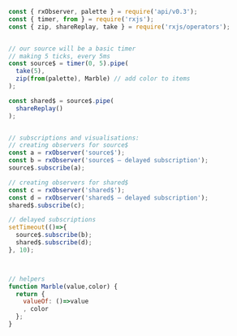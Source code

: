 <!--
name:		
title:		shareReplay
pageTitle:	RxJS shareReplay operator example + marble diagram
desc:		
docsUrl:	https://rxjs.dev/api/operators/shareReplay
-->

```js
const { rxObserver, palette } = require('api/v0.3');
const { timer, from } = require('rxjs');
const { zip, shareReplay, take } = require('rxjs/operators');


// our source will be a basic timer
// making 5 ticks, every 5ms
const source$ = timer(0, 5).pipe(
  take(5),
  zip(from(palette), Marble) // add color to items
);

const shared$ = source$.pipe(
  shareReplay()
);


// subscriptions and visualisations:
// creating observers for source$
const a = rxObserver('source$');
const b = rxObserver('source$ — delayed subscription');
source$.subscribe(a);

// creating observers for shared$
const c = rxObserver('shared$');
const d = rxObserver('shared$ — delayed subscription');
shared$.subscribe(c);

// delayed subscriptions
setTimeout(()=>{
  source$.subscribe(b);
  shared$.subscribe(d);
}, 10);



// helpers
function Marble(value,color) {
  return {
    valueOf: ()=>value
    , color
  };
}

```
